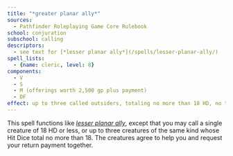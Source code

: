 ```yaml
---
title: "*greater planar ally*"
sources:
  - Pathfinder Roleplaying Game Core Rulebook
school: conjuration
subschool: calling
descriptors:
  - see text for [*lesser planar ally*](/spells/lesser-planar-ally/)
spell_lists:
  - {name: cleric, level: 8}
components:
  - V
  - S
  - M (offerings worth 2,500 gp plus payment)
  - DF
effect: up to three called outsiders, totaling no more than 18 HD, no two of which can be more than 30 ft. apart when they appear
---
```


This spell functions like [*lesser planar ally*](/spells/lesser-planar-ally/), except that you may call a single creature of 18 HD or less, or up to three creatures of the same kind whose Hit Dice total no more than 18. The creatures agree to help you and request your return payment together.

